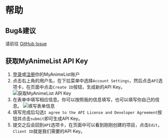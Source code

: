 # 帮助 <!-- {docsify-ignore} -->

## Bug&建议

请前往 [GitHub Issue](https://github.com/mmdjiji/hexo-bangumi-gallery/issues)

## 获取MyAnimeList API Key

1. [登录](https://myanimelist.net/login.php)或[注册](https://myanimelist.net/register.php)你的MyAnimeList账户
2. 点击右上角的用户名，在下拉菜单中选择`Account Settings`，然后点击`API`选项卡，在页面中点击`Create ID`按钮，生成新的API Key。  
![获取MyAnimeList API Key](/images/get_mal_api_key_1.png "获取MyAnimeList API Key")  
3. 在表单中填写相应信息。你可以按照我的信息填写，也可以填写你自己的信息。
![填写表单信息](/images/get_mal_api_key_2.png "填写表单信息")
4. 填写完成后勾选`I agree to the API License and Developer Agreement`按钮并点击`submit`即可生成API Key。
5. 提交之后会回到`API`选项卡，在页面中可以看到刚刚创建的项目，点击`Edit`，`Client ID`就是我们需要的API Key。